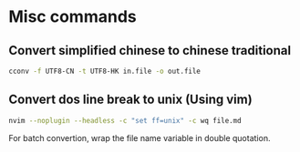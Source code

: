 # Misc commands

## Convert simplified chinese to chinese traditional
```bash
cconv -f UTF8-CN -t UTF8-HK in.file -o out.file
```

## Convert dos line break to unix (Using vim)
```bash
nvim --noplugin --headless -c "set ff=unix" -c wq file.md
```

For batch convertion, wrap the file name variable in double quotation.
